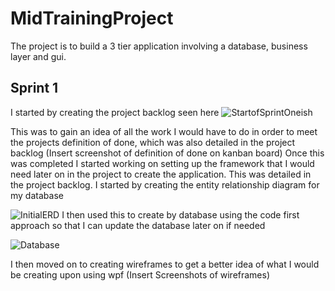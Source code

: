 # MidTrainingProject
The project is to build a 3 tier application involving a database, business layer and gui.

## Sprint 1

I started by creating the project backlog seen here
![StartofSprintOneish](https://user-images.githubusercontent.com/81698105/117843468-be171180-b276-11eb-96d4-ca00a9571b77.png)

This was to gain an idea of all the work I would have to do in order to meet the projects definition of done, which was also detailed in the project backlog
(Insert screenshot of definition of done on kanban board)
Once this was completed I started working on setting up the framework that I would need later on in the project to create the application. This was detailed in the project backlog.
I started by creating the entity relationship diagram for my database

![InitialERD](https://user-images.githubusercontent.com/81698105/117843585-d8e98600-b276-11eb-87a1-7cd74bde85f1.png)
I then used this to create by database using the code first approach so that I can update the database later on if needed

![Database](https://user-images.githubusercontent.com/81698105/117844867-f2d79880-b277-11eb-84f5-bed78580d17e.png)

I then moved on to creating wireframes to get a better idea of what I would be creating upon using wpf
(Insert Screenshots of wireframes)

